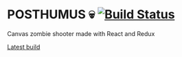 # POSTHUMUS :skull: [![Build Status](https://travis-ci.org/praghus/posthumus.svg?branch=master)](https://travis-ci.org/praghus/posthumus)
Canvas zombie shooter made with React and Redux

[Latest build](https://posthumus.herokuapp.com/)
